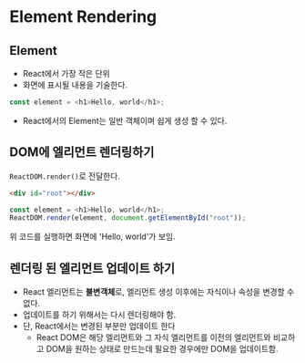 # Element Rendering

## Element

- React에서 가장 작은 단위
- 화면에 표시될 내용을 기술한다.

```js
const element = <h1>Hello, world</h1>;
```

- React에서의 Element는 일반 객체이며 쉽게 생성 할 수 있다.

## DOM에 엘리먼트 렌더링하기

`ReactDOM.render()`로 전달한다.

```html
<div id="root"></div>
```

```js
const element = <h1>Hello, world</h1>;
ReactDOM.render(element, document.getElementById("root"));
```

위 코드를 실행하면 화면에 'Hello, world'가 보임.

## 렌더링 된 엘리먼트 업데이트 하기

- React 엘리먼트는 **불변객체**로, 엘리먼트 생성 이후에는 자식이나 속성을 변경할 수 없다.
- 업데이트를 하기 위해서는 다시 렌더링해야 함.
- 단, React에서는 변경된 부분만 업데이트 한다
  - React DOM은 해당 엘리먼트와 그 자식 엘리먼트를 이전의 엘리먼트와 비교하고 DOM을 원하는 상태로 만드는데 필요한 경우에만 DOM을 업데이트함.
